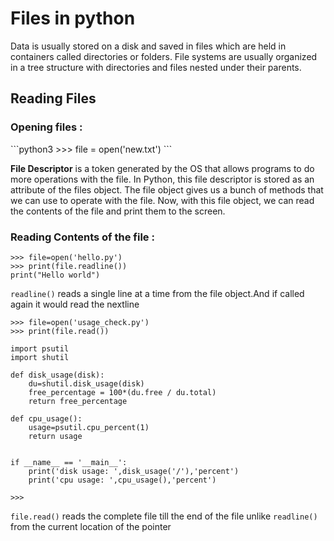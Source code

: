 <h1> Files in python </h1>


Data is usually stored on a disk and saved in
files which are held in
containers called directories or folders.
File systems are usually organized in
a tree structure with directories
and files nested under their parents. 

<h2> Reading Files </h2>

<h3>Opening files :</h3>
```python3
>>> file = open('new.txt')
```

<b>File Descriptor</b> is a token generated by the OS
that allows programs to do more operations with the file.
In Python, this file descriptor is
stored as an attribute of the files object.
The file object gives us a bunch of
methods that we can use to operate with the file.
Now, with this file object,
we can read the contents
of the file and print them to the screen. 

<h3>Reading Contents of the file :</h3>

``` python3
>>> file=open('hello.py')
>>> print(file.readline())
print("Hello world")
```
`readline()` reads a single line at a time from the file object.And if called again it would read the nextline

```python3
>>> file=open('usage_check.py')
>>> print(file.read())

import psutil
import shutil

def disk_usage(disk):
	du=shutil.disk_usage(disk)
	free_percentage = 100*(du.free / du.total)
	return free_percentage

def cpu_usage():
	usage=psutil.cpu_percent(1)
	return usage


if __name__ == '__main__':
	print('disk usage: ',disk_usage('/'),'percent')
	print('cpu usage: ',cpu_usage(),'percent')

>>> 
```

`file.read()` reads the complete file till the end of the file unlike `readline()` from the current location of the pointer
